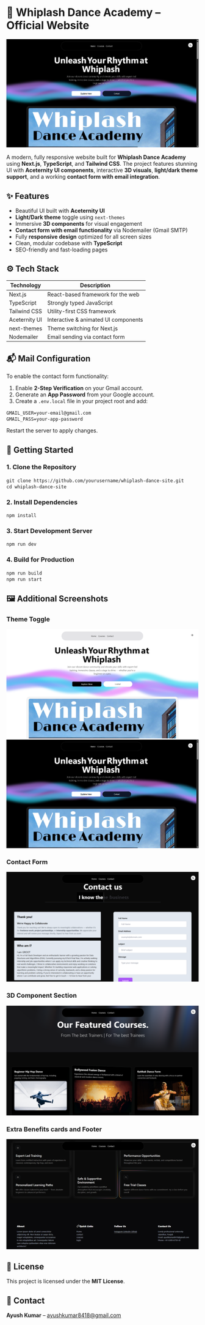 

  <h1>🕺 Whiplash Dance Academy – Official Website</h1>
  <img src="./public/screenshots/theme-black.png" alt="Home Page Preview">

  <p>A modern, fully responsive website built for <strong>Whiplash Dance Academy</strong> using <strong>Next.js</strong>, <strong>TypeScript</strong>, and <strong>Tailwind CSS</strong>. The project features stunning UI with <strong>Aceternity UI components</strong>, interactive <strong>3D visuals</strong>, <strong>light/dark theme support</strong>, and a working <strong>contact form with email integration</strong>.</p>

  <h2>✨ Features</h2>
  <ul>
    <li>Beautiful UI built with <strong>Aceternity UI</strong></li>
    <li><strong>Light/Dark theme</strong> toggle using <code>next-themes</code></li>
    <li>Immersive <strong>3D components</strong> for visual engagement</li>
    <li><strong>Contact form with email functionality</strong> via Nodemailer (Gmail SMTP)</li>
    <li>Fully <strong>responsive design</strong> optimized for all screen sizes</li>
    <li>Clean, modular codebase with <strong>TypeScript</strong></li>
    <li>SEO-friendly and fast-loading pages</li>
  </ul>

  <h2>⚙️ Tech Stack</h2>
  <table>
    <thead>
      <tr><th>Technology</th><th>Description</th></tr>
    </thead>
    <tbody>
      <tr><td>Next.js</td><td>React-based framework for the web</td></tr>
      <tr><td>TypeScript</td><td>Strongly typed JavaScript</td></tr>
      <tr><td>Tailwind CSS</td><td>Utility-first CSS framework</td></tr>
      <tr><td>Aceternity UI</td><td>Interactive & animated UI components</td></tr>
      <tr><td>next-themes</td><td>Theme switching for Next.js</td></tr>
      <tr><td>Nodemailer</td><td>Email sending via contact form</td></tr>
    </tbody>
  </table>

  <h2>📬 Mail Configuration</h2>
  <p>To enable the contact form functionality:</p>
  <ol>
    <li>Enable <strong>2-Step Verification</strong> on your Gmail account.</li>
    <li>Generate an <strong>App Password</strong> from your Google account.</li>
    <li>Create a <code>.env.local</code> file in your project root and add:</li>
  </ol>

  <pre><code>GMAIL_USER=your-email@gmail.com
GMAIL_PASS=your-app-password</code></pre>

  <p>Restart the server to apply changes.</p>

  <h2>🚀 Getting Started</h2>

  <h3>1. Clone the Repository</h3>
  <pre><code>git clone https://github.com/yourusername/whiplash-dance-site.git
cd whiplash-dance-site</code></pre>

  <h3>2. Install Dependencies</h3>
  <pre><code>npm install</code></pre>

  <h3>3. Start Development Server</h3>
  <pre><code>npm run dev</code></pre>

  <h3>4. Build for Production</h3>
  <pre><code>npm run build
npm run start</code></pre>

  <h2>🖼️ Additional Screenshots</h2>

  <h3>Theme Toggle</h3>
  <img src="./public/screenshots/theme-white.png" alt="Theme Toggle">
  <img src="./public/screenshots/theme-black.png" alt="Theme Toggle">
  
  <h3>Contact Form</h3>
  <img src="./public/screenshots/contact.png" alt="Contact Form">

  <h3>3D Component Section</h3>
  <img src="./public/screenshots/3d-section.png" alt="3D Components">

  <h3>Extra Benefits cards and Footer</h3>
  <img src="./public/screenshots/benefits.png"/>

  <h2>📄 License</h2>
  <p>This project is licensed under the <strong>MIT License</strong>.</p>

  <h2>🤝 Contact</h2>
  <p><strong>Ayush Kumar</strong> – <a href="mailto:ayushkumar8418@gmail.com">ayushkumar8418@gmail.com</a></p>


